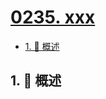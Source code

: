 # [0235. xxx](https://github.com/Tdahuyou/TNotes.leetcode/tree/main/notes/0235.%20xxx)

<!-- region:toc -->

- [1. 📝 概述](#1--概述)

<!-- endregion:toc -->

## 1. 📝 概述
